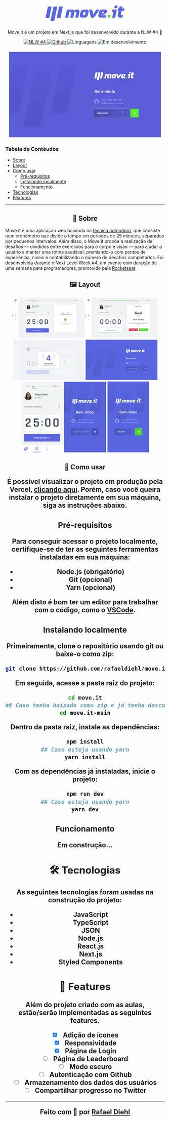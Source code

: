 <h1 align="center"><img src="./.github/logo.png" alt="Move.it" /></h1>
  
<p align="center">Move.it é um projeto em Next.js que foi desenvolvido durante a NLW #4 🚀</p>

<p align="center">

  <a href="https://rocketseat.com.br/" target="_blank">
    <img src="https://img.shields.io/static/v1?label=move-it&message=nlw-4&color=8257E5" target="_blank" alt="NLW #4">
  </a>

  <a href="https://github.com/rafaeldiehl" target="_blank">
    <img src="https://img.shields.io/static/v1?label=author&message=rafaeldiehl&color=8257E5" alt="Github">
  </a>

  <img src="https://img.shields.io/static/v1?label=languages&message=1&color=8257E5" alt="Linguagens"> 

  
  <img src="https://img.shields.io/static/v1?label=status&message=unfinished&color=8257E5" alt="Em desenvolvimento">
  
</p>

<h3 align="center"><img src="./.github/demo.gif" /></h3>

### Tabela de Contéudos
<!--ts-->
   * [Sobre](#sobre)
   * [Layout](#layout)
   * [Como usar](#como-usar)
      * [Pré-requisitos](#pre-requisitos)
      * [Instalando localmente](#instalacao)
      * [Funcionamento](#funcionamento)
   * [Tecnologias](#tecnologias)
   * [Features](#features)
<!--te-->

<hr />
<div id="sobre">
  <h2 align="center">📘 Sobre</h2>

  <p>Move.it é uma aplicação web baseada na  <a href="https://pt.wikipedia.org/wiki/T%C3%A9cnica_pomodoro">técnica <i>pomodoro</i></a>, que consiste num cronômetro que divide o tempo em períodos de 25 minutos, separados por pequenos intervalos. Além disso, o Move.it propõe a realização de desafios — divididos entre exercícios para o corpo e visão — para ajudar o usuário a manter uma rotina saudável, premiando-o com pontos de experiência, níveis e contabilizando o número de desafios completados. Foi desenvolvida durante o Next Level Week #4, um evento com duração de uma semana para programadores, promovido pela <a href="https://rocketseat.com.br">Rocketseat</a>.
</div>

<div id="layout">
  <h2 align="center">🖼️ Layout</2>
  
  <p align="center">
    <img src="./.github/layout_desktop1.png" width="45%" />
    <img src="./.github/layout_desktop2.png" width="45%" />
    <img src="./.github/layout_desktop3.png" width="45%" />
    <img src="./.github/layout_desktop4.png" width="45%" />
    <img src="./.github/layout_mobile1.png" width="26%" />
    <img src="./.github/layout_mobile2.png" width="26%" />
    <img src="./.github/layout_mobile3.png" width="26%" />
  </p>

</div>

<div id="como-usar">
  
  <h2 align="center">🔎 Como usar</2>

  É possível visualizar o projeto em produção pela Vercel, <a href="https://move-it-rust-xi.vercel.app">clicando aqui</a>. Porém, caso você queira instalar o projeto diretamente em sua máquina, siga as instruções abaixo.
  
 <div id="pre-requisitos">
  <h3>Pré-requisitos</h3>

  Para conseguir acessar o projeto localmente, certifique-se de ter as seguintes ferramentas instaladas em sua máquina:
  
  - Node.js (obrigatório)
  - Git (opcional)
  - Yarn (opcional)

  Além disto é bom ter um editor para trabalhar com o código, como o <a href="https://code.visualstudio.com">VSCode</a>.

 </div>

<div id="instalacao">
  <h3>Instalando localmente</h3>

  Primeiramente, clone o repositório usando git ou baixe-o como zip:
  
  ```bash
  git clone https://github.com/rafaeldiehl/move.it.git
  ```

  Em seguida, acesse a pasta raiz do projeto:

  ```bash
  cd move.it
  ## Caso tenha baixado como zip e já tenha descompactado
  cd move.it-main
  ```

  Dentro da pasta raiz, instale as dependências:

  ```bash
  npm install
  ## Caso esteja usando yarn
  yarn install
  ```

  Com as dependências já instaladas, inicie o projeto:

  ```bash
  npm run dev
  ## Caso esteja usando yarn
  yarn dev
  ```
    
 </div>
 
 <div id="funcionamentor">
  <h3>Funcionamento</h3>

  Em construção...
 </div>

<div>

<div id="tecnologias">

  <h2 align="center">🛠 Tecnologias</h2>
  As seguintes tecnologias foram usadas na construção do projeto:

  - JavaScript
  - TypeScript
  - JSON
  - Node.js
  - React.js
  - Next.js
  - Styled Components 
  
</div>


<div id="features">

  <h2 align="center">📌 Features</h2>

  Além do projeto criado com as aulas, estão/serão implementadas as seguintes features.
  
   - [x] Adição de ícones
   - [x] Responsividade
   - [x] Página de Login
   - [ ] Página de Leaderboard
   - [ ] Modo escuro
   - [ ] Autenticação com Github
   - [ ] Armazenamento dos dados dos usuários
   - [ ] Compartilhar progresso no Twitter
  
</div>

<hr />

<p align="center">
  Feito com 💙 por <a href="https://github.com/rafaeldiehl">Rafael Diehl</a>
</p>
